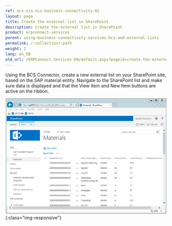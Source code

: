 ```yaml
---
ref: ecs-sin-nis-business-connectivity-02
layout: page
title: Create the external list in SharePoint
description: Create the external list in SharePoint
product: erpconnect-services
parent: using-business-connectivity-services-bcs-and-external-lists
permalink: /:collection/:path
weight: 2
lang: en_GB
old_url: /ERPConnect-Services-EN/default.aspx?pageid=create-the-external-list-in-sharepoint
---
```


Using the BCS Connector, create a new external list on your SharePoint site, based on the SAP material entity. Navigate to the SharePoint list and make sure data is displayed and that the View Item and New Item buttons are active on the ribbon.

![nintex-bcs-external-list](/img/content/nintex-bcs-external-list.jpg){:class="img-responsive"}
